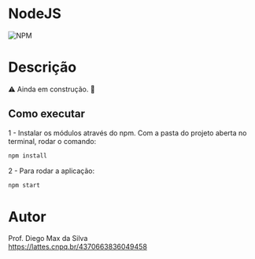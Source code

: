# NodeJS
![NPM](https://img.shields.io/npm/l/react)
# Descrição

:warning: Ainda em construção. :construction:

## Como executar

1 - Instalar os módulos através do npm. Com a pasta do projeto aberta no terminal, rodar o comando:
```bash
npm install

```

2 - Para rodar a aplicação:
```bash
npm start

```

# Autor

Prof. Diego Max da Silva<br>
https://lattes.cnpq.br/4370663836049458
